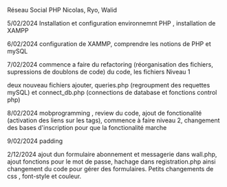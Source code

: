 Réseau Social PHP
Nicolas, Ryo, Walid

5/02/2024 Installation et configuration environnemnt PHP , installation de XAMPP

6/02/2024 configuration de XAMMP, comprendre les notions de PHP et mySQL

7/02/2024 commence a faire du refactoring (réorganisation des fichiers, supressions de doublons de code) du code, les fichiers Niveau 1

deux nouveau fichiers ajouter, queries.php (regroupment des requettes mySQL) et connect_db.php (connections de database et fonctions control php)

8/02/2024 mobprogramming , review du code, ajout de fonctionalité (activation des liens sur les tags), commence à faire niveau 2, changement des bases d'inscription pour que la fonctionalité marche

9/02/2024 padding

2/12/2024 ajout dun formulaire abonnement et messagerie dans wall.php, ajout fonctions pour le mot de passe, hachage dans registration.php ainsi changement du code pour gérer des formulaires. Petits changements de css , font-style et couleur.
